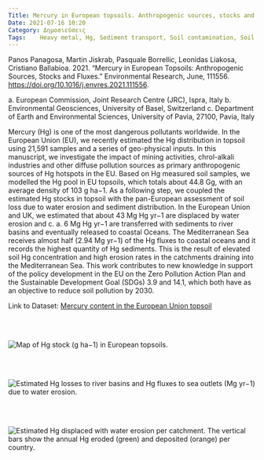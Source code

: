 ```yaml
---
Title: Mercury in European topsoils. Anthropogenic sources, stocks and fluxes
Date: 2021-07-16 10:20
Category: Δημοσιεύσεις
Tags:    Heavy metal, Hg, Sediment transport, Soil contamination, Soil erosion
---
```


Panos Panagosa, Martin Jiskrab, Pasquale Borrellic, Leonidas Liakosa, Cristiano Ballabioa. 2021. “Mercury in European Topsoils: Anthropogenic Sources, Stocks and Fluxes.” Environmental Research, June, 111556. <https://doi.org/10.1016/j.envres.2021.111556>.

a. European Commission, Joint Research Centre (JRC), Ispra, Italy
b. Environmental Geosciences, University of Basel, Switzerland
c. Department of Earth and Environmental Sciences, University of Pavia, 27100, Pavia, Italy

Mercury (Hg) is one of the most dangerous pollutants worldwide. In the European Union (EU), we recently estimated the Hg distribution in topsoil using 21,591 samples and a series of geo-physical inputs. In this manuscript, we investigate the impact of mining activities, chrol-alkali industries and other diffuse pollution sources as primary anthropogenic sources of Hg hotspots in the EU. Based on Hg measured soil samples, we modelled the Hg pool in EU topsoils, which totals about 44.8 Gg, with an average density of 103 g ha−1. As a following step, we coupled the estimated Hg stocks in topsoil with the pan-European assessment of soil loss due to water erosion and sediment distribution. In the European Union and UK, we estimated that about 43 Mg Hg yr−1 are displaced by water erosion and c. a. 6 Mg Hg yr−1 are transferred with sediments to river basins and eventually released to coastal Oceans. The Mediterranean Sea receives almost half (2.94 Mg yr−1) of the Hg fluxes to coastal oceans and it records the highest quantity of Hg sediments. This is the result of elevated soil Hg concentration and high erosion rates in the catchments draining into the Mediterranean Sea. This work contributes to new knowledge in support of the policy development in the EU on the Zero Pollution Action Plan and the Sustainable Development Goal (SDGs) 3.9 and 14.1, which both have as an objective to reduce soil pollution by 2030.

Link to Dataset: [Mercury content in the European Union topsoil](https://esdac.jrc.ec.europa.eu/content/mercury-content-european-union-topsoil)

<br/><br/> 

![Map of Hg stock (g ha−1) in European topsoils.]({static}images/1-s2.0-S0013935121008501-gr4.jpg)

<br/><br/> 

![Estimated Hg losses to river basins and Hg fluxes to sea outlets (Mg yr−1) due to water erosion.]({static}images/1-s2.0-S0013935121008501-gr8.jpg)

<br/><br/> 

![Estimated Hg displaced with water erosion per catchment. The vertical bars show the annual Hg eroded (green) and deposited (orange) per country.]({static}images/1-s2.0-S0013935121008501-gr6.jpg)